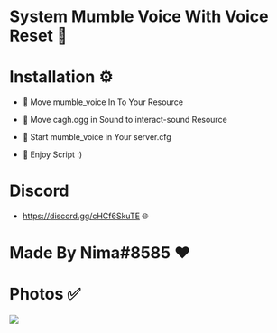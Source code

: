 # System Mumble Voice With Voice Reset 📄

# Installation ⚙️

- 🔸 Move mumble_voice In To Your Resource

- 🔸 Move cagh.ogg in Sound to interact-sound Resource

- 🔸 Start mumble_voice in Your server.cfg

- 🔸 Enjoy Script :)

# Discord

- https://discord.gg/cHCf6SkuTE 🌐



# Made By Nima#8585 ❤️


# Photos ✅
<a href="https://uupload.ir/" target="_blank"><img src="https://s6.uupload.ir/files/screenshot_(3632)_4zfm.png" border="0"/></a>
